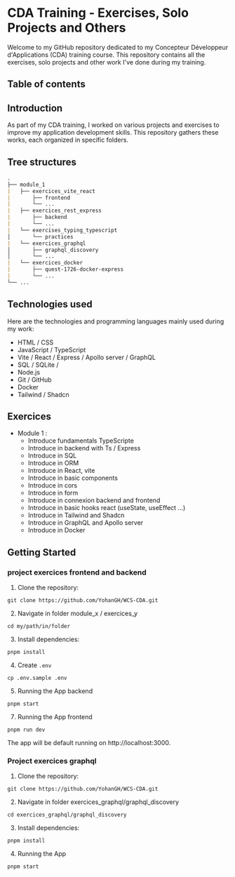 # CDA Training - Exercises, Solo Projects and Others

Welcome to my GitHub repository dedicated to my Concepteur Développeur d'Applications (CDA) training course. This repository contains all the exercises, solo projects and other work I've done during my training.

## Table of contents

## Introduction

As part of my CDA training, I worked on various projects and exercises to improve my application development skills. This repository gathers these works, each organized in specific folders.

## Tree structures

```md
.
├── module_1
|   ├── exercices_vite_react
|       ├── frontend
|       └── ...
|   ├── exercices_rest_express
|       ├── backend
|       └── ...
|   └── exercises_typing_typescript
│       └── practices
|   └── exercices_graphql
│       ├── graphql_discovery
│       └── ...
|   └── exercices_docker
|       ├── quest-1726-docker-express
|       └── ...
└── ...
```

## Technologies used

Here are the technologies and programming languages mainly used during my work:

- HTML / CSS
- JavaScript / TypeScript 
- Vite / React / Express / Apollo server / GraphQL
- SQL / SQLite / 
- Node.js
- Git / GitHub
- Docker
- Tailwind / Shadcn

## Exercices

- Module 1 : 
    - Introduce fundamentals TypeScripte
    - Introduce in backend with Ts / Express
    - Introduce in SQL
    - Introduce in ORM
    - Introduce in React, vite
    - Introduce in basic components
    - Introduce in cors
    - Introduce in form
    - Introduce in connexion backend and frontend
    - Introduce in basic hooks react (useState, useEffect ...)
    - Introduce in Tailwind and Shadcn
    - Introduce in GraphQL and Apollo server
    - Introduce in Docker

## Getting Started

### project exercices frontend and backend

1. Clone the repository: 

```shell
git clone https://github.com/YohanGH/WCS-CDA.git
```

2. Navigate in folder module_x / exercices_y

```shell
cd my/path/in/folder
```

3. Install dependencies:

```shell
pnpm install
```

4. Create `.env`

```shell
cp .env.sample .env
```

5. Running the App backend

```shell
pnpm start
```

7. Running the App frontend

```shell
pnpm run dev
```

The app will be default running on http://localhost:3000.

### Project exercices graphql

1. Clone the repository: 

```shell
git clone https://github.com/YohanGH/WCS-CDA.git
```

2. Navigate in folder exercices_graphql/graphql_discovery

```shell
cd exercices_graphql/graphql_discovery
```

3. Install dependencies:

```shell
pnpm install
```

4. Running the App

```shell
pnpm start
```
